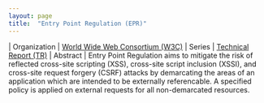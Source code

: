 ```yaml
---
layout: page
title:  "Entry Point Regulation (EPR)"
---
```


| Organization | [World Wide Web Consortium (W3C)](..)
| Series | [Technical Report (TR)](..)
| Abstract | Entry Point Regulation aims to mitigate the risk of reflected cross-site scripting (XSS), cross-site script inclusion (XSSI), and cross-site request forgery (CSRF) attacks by demarcating the areas of an application which are intended to be externally referencable. A specified policy is applied on external requests for all non-demarcated resources.